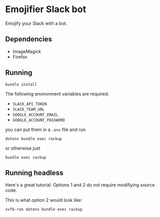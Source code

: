 # Emojifier Slack bot

Emojify your Slack with a bot.

## Dependencies

- ImageMagick
- Firefox

## Running

`bundle install`

The following environment variables are required:

- `SLACK_API_TOKEN`
- `SLACK_TEAM_URL`
- `GOOGLE_ACCOUNT_EMAIL`
- `GOOGLE_ACCOUNT_PASSWORD`

you can put them in a `.env` file and run

`dotenv bundle exec rackup`

or otherwise just

`bundle exec rackup`

## Running headless

Here's a great tutorial. Options 1 and 2 do not require modifiying source code.

This is what option 2 would look like:

`xvfb-run dotenv bundle exec rackup`